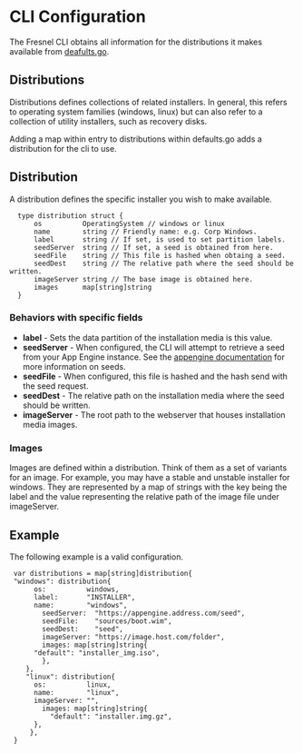 # CLI Configuration

The Fresnel CLI obtains all information for the distributions it makes available
from [deafults.go](defaults.go).

## Distributions

Distributions defines collections of related installers. In general, this
refers to operating system families (windows, linux) but can also refer to
a collection of utility installers, such as recovery disks.

Adding a map within entry to distributions within defaults.go adds a
distribution for the cli to use.

## Distribution

A distribution defines the specific installer you wish to make available.

```
  type distribution struct {
	  os          OperatingSystem // windows or linux
	  name        string // Friendly name: e.g. Corp Windows.
	  label       string // If set, is used to set partition labels.
	  seedServer  string // If set, a seed is obtained from here.
	  seedFile    string // This file is hashed when obtaing a seed.
	  seedDest    string // The relative path where the seed should be written.
	  imageServer string // The base image is obtained here.
	  images      map[string]string
  }
```

### Behaviors with specific fields

* **label** - Sets the data partition of the installation media is this value.
* **seedServer** - When configured, the CLI will attempt to retrieve a seed from your App Engine instance. See the [appengine documentation](../../appengine/README.md) for more information on seeds.
* **seedFile** - When configured, this file is hashed and the hash send with the seed request.
* **seedDest** - The relative path on the installation media where the seed should be written.
* **imageServer** - The root path to the webserver that houses installation media images.

### Images

Images are defined within a distribution. Think of them as a set of variants for
an image. For example, you may have a stable and unstable installer for windows.
They are represented by a map of strings with the key being the label and the
value representing the relative path of the image file under imageServer.

## Example

The following example is a valid configuration.

```
 var distributions = map[string]distribution{
 "windows": distribution{
	  os:          windows,
	  label:       "INSTALLER",
	  name:        "windows",
		seedServer:  "https://appengine.address.com/seed",
		seedFile:    "sources/boot.wim",
		seedDest:    "seed",
		imageServer: "https://image.host.com/folder",
		images: map[string]string{
      "default": "installer_img.iso",
		},
	},
	"linux": distribution{
	  os:          linux,
	  name:        "linux",
	  imageServer: "",
		images: map[string]string{
		  "default": "installer.img.gz",
	  },
	 },
 }
```
